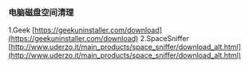 ### 电脑磁盘空间清理
1.Geek
[https://geekuninstaller.com/download](https://geekuninstaller.com/download)
2.SpaceSniffer
[http://www.uderzo.it/main_products/space_sniffer/download_alt.html](http://www.uderzo.it/main_products/space_sniffer/download_alt.html)
